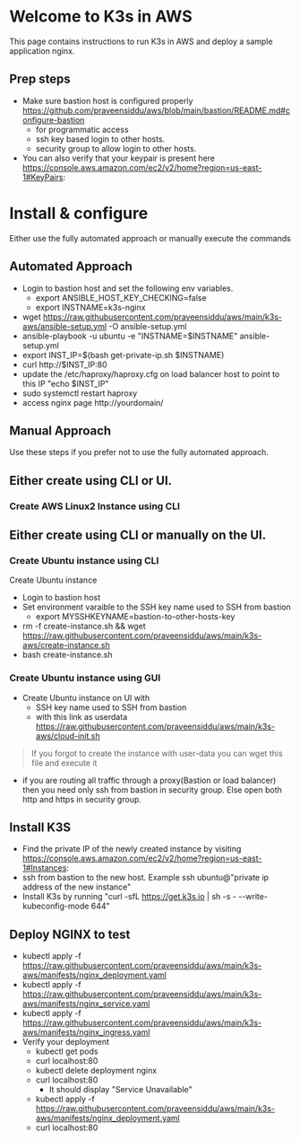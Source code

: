 # Welcome to K3s in AWS
This page contains instructions to run K3s in AWS and deploy a sample application nginx. 

## Prep steps
- Make sure bastion host is configured properly https://github.com/praveensiddu/aws/blob/main/bastion/README.md#configure-bastion
  - for programmatic access
  - ssh key based login to other hosts.
  - security group to allow login to other hosts.
- You can also verify that your keypair is present here https://console.aws.amazon.com/ec2/v2/home?region=us-east-1#KeyPairs:

# Install & configure
Either use the fully automated approach or manually execute the commands
## Automated Approach
- Login to bastion host and set the following env variables.
  - export ANSIBLE_HOST_KEY_CHECKING=false
  - export INSTNAME=k3s-nginx
- wget https://raw.githubusercontent.com/praveensiddu/aws/main/k3s-aws/ansible-setup.yml -O ansible-setup.yml
- ansible-playbook  -u ubuntu  -e  "INSTNAME=$INSTNAME"  ansible-setup.yml
- export INST_IP=$(bash get-private-ip.sh $INSTNAME)
- curl http://$INST_IP:80
- update the /etc/haproxy/haproxy.cfg on load balancer host to point to this IP "echo $INST_IP"
- sudo systemctl restart haproxy
- access nginx page http://yourdomain/

## Manual Approach
Use these steps if you prefer not to use the fully automated approach.

## Either create using CLI or UI.
### Create AWS Linux2 Instance using CLI

## Either create using CLI or manually on the UI.
### Create Ubuntu instance using CLI
Create Ubuntu instance
- Login to bastion host
- Set environment varaible to the SSH key name used to SSH from bastion
  - export MYSSHKEYNAME=bastion-to-other-hosts-key
- rm -f create-instance.sh && wget https://raw.githubusercontent.com/praveensiddu/aws/main/k3s-aws/create-instance.sh
- bash create-instance.sh
### Create Ubuntu instance using GUI
- Create Ubuntu instance on UI with 
  - SSH key name used to SSH from bastion
  - with this link as userdata https://raw.githubusercontent.com/praveensiddu/aws/main/k3s-aws/cloud-init.sh
> If you forgot to create the instance with user-data you can wget this file and execute it
- if you are routing all traffic through a proxy(Bastion or load balancer) then you need only ssh from bastion in security group. Else open both http and https in security group.

## Install K3S
- Find the private IP of the newly created instance by visiting https://console.aws.amazon.com/ec2/v2/home?region=us-east-1#Instances:
- ssh from bastion to the new host. Example ssh ubuntu@"private ip address of the new instance"
- Install K3s by running "curl -sfL https://get.k3s.io | sh -s - --write-kubeconfig-mode 644"
## Deploy NGINX to test
- kubectl apply -f https://raw.githubusercontent.com/praveensiddu/aws/main/k3s-aws/manifests/nginx_deployment.yaml
- kubectl apply -f https://raw.githubusercontent.com/praveensiddu/aws/main/k3s-aws/manifests/nginx_service.yaml
- kubectl apply -f https://raw.githubusercontent.com/praveensiddu/aws/main/k3s-aws/manifests/nginx_ingress.yaml
- Verify your deployment
  - kubectl get pods
  - curl localhost:80
  - kubectl delete deployment nginx
  - curl localhost:80
    - It should display "Service Unavailable"
  - kubectl apply -f https://raw.githubusercontent.com/praveensiddu/aws/main/k3s-aws/manifests/nginx_deployment.yaml
  - curl localhost:80




